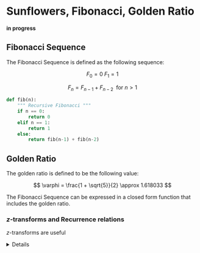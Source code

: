 # Sunflowers, Fibonacci, Golden Ratio

__in progress__

## Fibonacci Sequence

The Fibonacci Sequence is defined as the following sequence:

$$ F_0 = 0 \; F_1 = 1 $$

$$ F_{n} = F_{n-1} + F_{n-2} \; \text{ for } n > 1$$



```python
def fib(n):
    """ Recursive Fibonacci """
    if n == 0:
        return 0
    elif n == 1:
        return 1
    else:
        return fib(n-1) + fib(n-2)
```



## Golden Ratio
The golden ratio is defined to be the following value:

$$ \varphi = \frac{1 + \sqrt{5}}{2} \approx 1.618033 $$


The Fibonacci Sequence can be expressed in a closed form function that includes the golden ratio. 

### $z$-transforms and Recurrence relations

$z$-transforms are useful

<details>
$$F(z) = z^{-1}F(z) + z^{-2} F(z) + X(z)$$

$$ \frac{F(z)}{X(z)} = \frac{-1}{(z^{-2} + z^{-1} - 1)} $$

$z^{-2} + z^{-1} - 1$ factorizes into $(z^{-1} + \varphi)(z^{-1} - \varphi^{-1} )$ (using the quadratic formula)


<p>Using a partial fraction decomposition</p>

$$ \frac{-1}{(z^{-2} + z^{-1} - 1)} = \frac{A}{(z^{-1} + \varphi)} + \frac{B}{(z^{-1} - \varphi^{-1} )} $$

$$ 

A + B = 0 \\
-\varphi^{-1} A + \varphi B = -1
$$

$$ A = \frac{-1}{\varphi - \varphi^{-1} } \; B = \frac{1}{\varphi - \varphi^{-1} }$$


$$\frac{A\varphi^{-1}}{(\varphi^{-1}z^{-1} + 1)} + \frac{-\varphi B }{(- \varphi z^{-1} + 1)}$$

Using the inverse $z$-transform

$$\frac{A\varphi^{-1}}{(\varphi^{-1}z^{-1} + 1)} + \frac{-\varphi B }{(- \varphi z^{-1} + 1)}$$

</details>